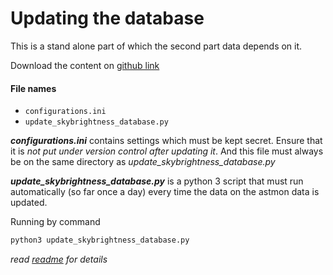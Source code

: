 # Updating the database
This is a stand alone part of which the second part data depends on it.

Download the content on [github link](https://github.com/Eb-Zeero/skybright_update)

#### File names
*  `configurations.ini`
*  `update_skybrightness_database.py`

***configurations.ini*** contains settings which must be kept secret.
Ensure that it is *not put under version control after updating it*.
And this file must always be on the same directory as
*update_skybrightness_database.py*

***update_skybrightness_database.py*** is a python 3 script that must run automatically (so far once a day) every time the data on the astmon data is updated.

Running by command

```bash
python3 update_skybrightness_database.py
```

*read [readme](https://github.com/Eb-Zeero/skybright_update/blob/master/README.md) for details*
